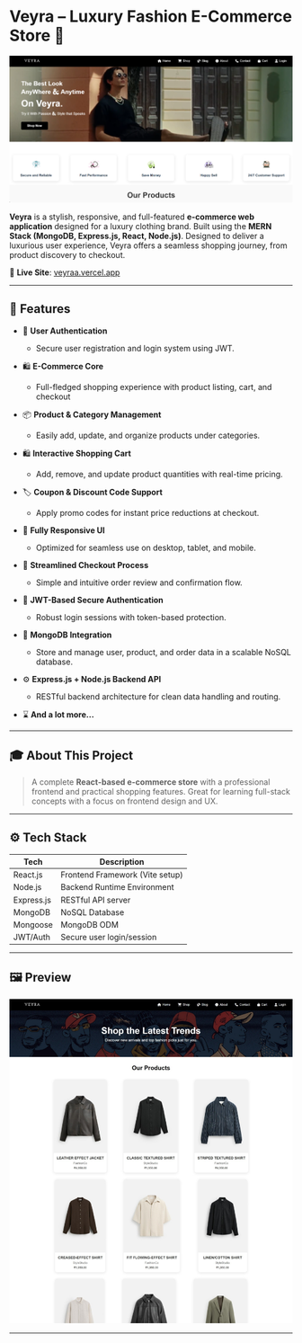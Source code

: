 # Veyra – Luxury Fashion E-Commerce Store 🛒

![Main Banner](/frontend/public/main.png)

**Veyra** is a stylish, responsive, and full-featured **e-commerce web application** designed for a luxury clothing brand. Built using the **MERN Stack (MongoDB, Express.js, React, Node.js)**. Designed to deliver a luxurious user experience, Veyra offers a seamless shopping journey, from product discovery to checkout.

🔗 **Live Site**: [veyraa.vercel.app](https://veyraa.vercel.app)

---

## 🚀 Features

- 🔐 **User Authentication**  
  - Secure user registration and login system using JWT.

- 🛍️ **E-Commerce Core**
  - Full-fledged shopping experience with product listing, cart, and checkout

- 📦 **Product & Category Management**  
  - Easily add, update, and organize products under categories.

- 🛍️ **Interactive Shopping Cart**  
  - Add, remove, and update product quantities with real-time pricing.

- 🏷️ **Coupon & Discount Code Support**  
  - Apply promo codes for instant price reductions at checkout.

- 🎨 **Fully Responsive UI**  
  - Optimized for seamless use on desktop, tablet, and mobile.

- 🧾 **Streamlined Checkout Process**  
  - Simple and intuitive order review and confirmation flow.

- 🔐 **JWT-Based Secure Authentication**  
  - Robust login sessions with token-based protection.

- 💽 **MongoDB Integration**  
  - Store and manage user, product, and order data in a scalable NoSQL database.

- ⚙️ **Express.js + Node.js Backend API**  
  - RESTful backend architecture for clean data handling and routing.
  
- ⌛ **And a lot more...**

---

## 🎓 About This Project

> A complete **React-based e-commerce store** with a professional frontend and practical shopping features. Great for learning full-stack concepts with a focus on frontend design and UX.

---

## ⚙️ Tech Stack

| Tech       | Description                     |
|------------|---------------------------------|
| React.js   | Frontend Framework (Vite setup) |
| Node.js    | Backend Runtime Environment     |
| Express.js | RESTful API server              |
| MongoDB    | NoSQL Database                  |
| Mongoose   | MongoDB ODM                     |
| JWT/Auth   | Secure user login/session       |

---

## 🖼️ Preview

![Shop Preview](/frontend/public/shop.jpeg)

---